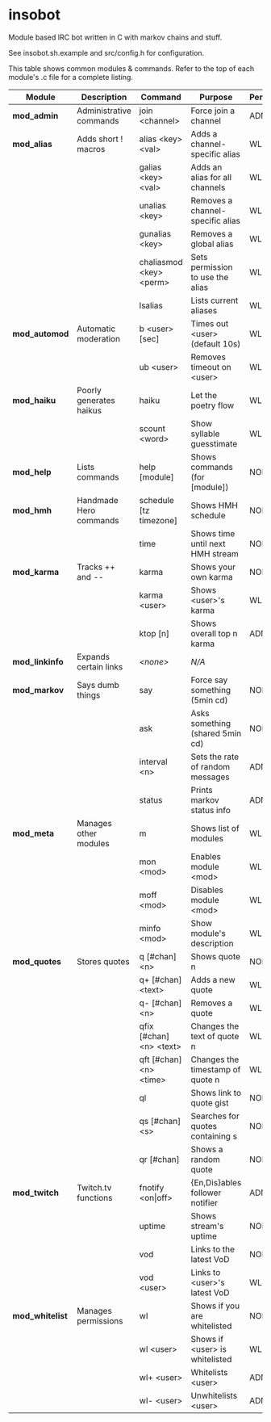# insobot
Module based IRC bot written in C with markov chains and stuff.

See insobot.sh.example and src/config.h for configuration.

This table shows common modules & commands. Refer to the top of each module's
.c file for a complete listing.

|      Module      | Description             | Command                     | Purpose                           | Permission |
|------------------|-------------------------|-----------------------------|-----------------------------------|------------|
| **mod_admin**    | Administrative commands | join       \<channel\>      | Force join a channel              | ADMIN      |
| **mod_alias**    | Adds short ! macros     | alias      \<key\> \<val\>  | Adds a channel-specific alias     | WLIST      |
|                  |                         | galias     \<key\> \<val\>  | Adds an alias for all channels    | WLIST      |
|                  |                         | unalias    \<key\>          | Removes a channel-specific alias  | WLIST      |
|                  |                         | gunalias   \<key\>          | Removes a global alias            | WLIST      |
|                  |                         | chaliasmod \<key\> \<perm\> | Sets permission to use the alias  | WLIST      |
|                  |                         | lsalias                     | Lists current aliases             | WLIST      |
| **mod_automod**  | Automatic moderation    | b  \<user\> [sec]           | Times out \<user\> (default 10s)  | WLIST      |
|                  |                         | ub \<user\>                 | Removes timeout on \<user\>       | WLIST      |
| **mod_haiku**    | Poorly generates haikus | haiku                       | Let the poetry flow               | WLIST      |
|                  |                         | scount \<word\>             | Show syllable guesstimate         | WLIST      |
| **mod_help**     | Lists commands          | help [module]               | Shows commands (for [module])     | NORMAL     |
| **mod_hmh**      | Handmade Hero commands  | schedule [tz timezone]      | Shows HMH schedule                | NORMAL     |
|                  |                         | time                        | Shows time until next HMH stream  | NORMAL     |
| **mod_karma**    | Tracks ++ and --        | karma                       | Shows your own karma              | NORMAL     |
|                  |                         | karma \<user\>              | Shows \<user\>'s karma            | WLIST      |
|                  |                         | ktop [n]                    | Shows overall top n karma         | ADMIN      |
| **mod_linkinfo** | Expands certain links   | *\<none\>*                  | *N/A*                             |            |
| **mod_markov**   | Says dumb things        | say                         | Force say something (5min cd)     | NORMAL     |
|                  |                         | ask                         | Asks something (shared 5min cd)   | NORMAL     |
|                  |                         | interval \<n\>              | Sets the rate of random messages  | ADMIN      |
|                  |                         | status                      | Prints markov status info         | ADMIN      |
| **mod_meta**     | Manages other modules   | m                           | Shows list of modules             | WLIST      |
|                  |                         | mon \<mod\>                 | Enables module \<mod\>            | WLIST      |
|                  |                         | moff \<mod\>                | Disables module \<mod\>           | WLIST      |
|                  |                         | minfo \<mod\>               | Show module's description         | WLIST      |
| **mod_quotes**   | Stores quotes           | q  [\#chan] \<n\>           | Shows quote n                     | NORMAL     |
|                  |                         | q+ [\#chan] \<text\>        | Adds a new quote                  | WLIST      |
|                  |                         | q- [\#chan] \<n\>           | Removes a quote                   | WLIST      |
|                  |                         | qfix [#chan] \<n\> \<text\> | Changes the text of quote n       | WLIST      |
|                  |                         | qft  [#chan] \<n\> \<time\> | Changes the timestamp of quote n  | WLIST      |
|                  |                         | ql                          | Shows link to quote gist          | NORMAL     |
|                  |                         | qs [\#chan] \<s\>           | Searches for quotes containing s  | NORMAL     |
|                  |                         | qr [\#chan]                 | Shows a random quote              | NORMAL     |
| **mod_twitch**   | Twitch.tv functions     | fnotify \<on\|off\>         | {En,Dis}ables follower notifier   | ADMIN      |
|                  |                         | uptime                      | Shows stream's uptime             | NORMAL     |
|                  |                         | vod                         | Links to the latest VoD           | NORMAL     |
|                  |                         | vod \<user\>                | Links to \<user\>'s latest VoD    | WLIST      |
| **mod_whitelist**| Manages permissions     | wl                          | Shows if you are whitelisted      | NORMAL     |
|                  |                         | wl \<user\>                 | Shows if \<user\> is whitelisted  | WLIST      |
|                  |                         | wl+ \<user\>                | Whitelists \<user\>               | ADMIN      |
|                  |                         | wl- \<user\>                | Unwhitelists \<user\>             | ADMIN      |

